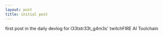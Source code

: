 ```yaml
---
layout: post
title: initial post
---
```


first post in the daily devlog for l33tstr33t_g4m3s' twitchFIRE AI Toolchain

